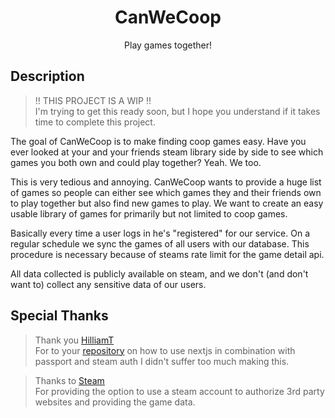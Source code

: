 <div align=center>
  <h1>CanWeCoop</h1>
  <p>Play games together!</p>
</div>

## Description

> !! THIS PROJECT IS A WIP !! </br>
> I'm trying to get this ready soon, but I hope you understand if it takes time to complete this project.

The goal of CanWeCoop is to make finding coop games easy. Have you ever looked at your and your friends steam library side by side to see which games you both own and could play together? Yeah. We too.

This is very tedious and annoying. CanWeCoop wants to provide a huge list of games so people can either see which games they and their friends own to play together but also find new games to play. We want to create an easy usable library of games for primarily but not limited to coop games.

Basically every time a user logs in he's "registered" for our service. On a regular schedule we sync the games of all users with our database. This procedure is necessary because of steams rate limit for the game detail api.

All data collected is publicly available on steam, and we don't (and don't want to) collect any sensitive data of our users.

## Special Thanks

> Thank you [HilliamT](https://github.com/HilliamT) </br>
> For to your [repository](https://github.com/HilliamT/nextjs-steam-auth) on how to use nextjs in combination with passport and steam auth I didn't suffer too much making this.

> Thanks to [Steam](https://store.steampowered.com/) </br>
> For providing the option to use a steam account to authorize 3rd party websites and providing the game data.
